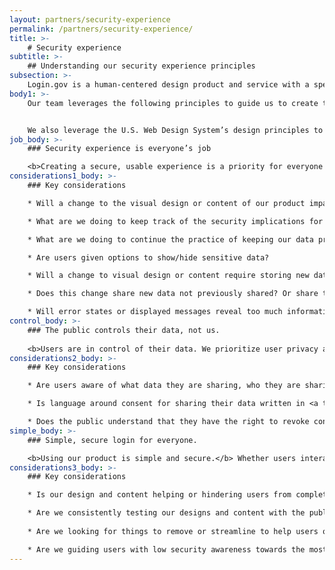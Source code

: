 ```yaml
---
layout: partners/security-experience
permalink: /partners/security-experience/
title: >- 
    # Security experience
subtitle: >-
    ## Understanding our security experience principles
subsection: >-
    Login.gov is a human-centered design product and service with a specific focus on creating an optimal security experience for the public.
body1: >-
    Our team leverages the following principles to guide us to create the best security product for the public.


    We also leverage the U.S. Web Design System’s design principles to guide our work. <a target="blank" href="https://designsystem.digital.gov/design-principles/">You can read more about those on their website. <img alt="" aria-hidden="true" class="lock-image" role="img" src="/assets/img/partners/external-link.svg"></a>
job_body: >-
    ### Security experience is everyone’s job

    <b>Creating a secure, usable experience is a priority for everyone at Login.gov.</b> We are all responsible for maintaining the integrity of our products and services. We prioritize protecting the public’s data in sync with our practice of continuously improving our product. As users use Login.gov, we should ensure their security awareness is raised. We want to affect users to keep their entire digital presence secure, not just their Login.gov presence. <a target="blank" href="https://login.gov/policy/our-security-practices/">You can read more about Login.gov’s security and privacy best practices here. <img alt="" aria-hidden="true" class="lock-image" role="img" src="/assets/img/partners/external-link.svg"></a>
considerations1_body: >-
    ### Key considerations

    * Will a change to the visual design or content of our product impact the users’ understanding of the security of the product?

    * What are we doing to keep track of the security implications for any changes made to Login.gov?

    * What are we doing to continue the practice of keeping our data private?

    * Are users given options to show/hide sensitive data?

    * Will a change to visual design or content require storing new data via the server or the browser?

    * Does this change share new data not previously shared? Or share that data with a new audience?

    * Will error states or displayed messages reveal too much information and create a security risk?
control_body: >-
    ### The public controls their data, not us.
    
    <b>Users are in control of their data. We prioritize user privacy and do not profit from sharing user data.</b> Personally Identifiable Information (PII) is only shared as needed and all sensitive data is encrypted. Our encryption methods are like putting data in a safety deposit box and only users have the key. Users have the ability to share or hide sensitive information, give or revoke consent to share that data or delete that data at any time.
considerations2_body: >-
    ### Key considerations

    * Are users aware of what data they are sharing, who they are sharing it with and how it is used?

    * Is language around consent for sharing their data written in <a target="blank" href="https://www.plainlanguage.gov/">plain language <img alt="" aria-hidden="true" class="lock-image" role="img" src="/assets/img/partners/external-link.svg"></a> and <a target="blank" href="https://login.gov/accessibility/">accessible <img alt="" aria-hidden="true" class="lock-image" role="img" src="/assets/img/partners/external-link.svg"></a>?

    * Does the public understand that they have the right to revoke consent of the sharing of their data?
simple_body: >-
    ### Simple, secure login for everyone.

    <b>Using our product is simple and secure.</b> Whether users interact with our product once or multiple times a day, their experience with Login.gov will be seamless. Design and content facilitates ease of use and allows users to focus on the task they are trying to complete with our partner agencies.
considerations3_body: >-
    ### Key considerations

    * Is our design and content helping or hindering users from completing the task at hand?

    * Are we consistently testing our designs and content with the public?
    
    * Are we looking for things to remove or streamline to help users quickly get on their way to the partner site?

    * Are we guiding users with low security awareness towards the most secure options?
---
```

